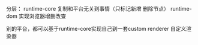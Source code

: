 分层：
  runtime-core 复制和平台无关到事情（只标记新增 删除节点）
  runtime-dom 实现浏览器增删改查
  
  别的平台，都可以基于runtime-core实现自己到一套custom renderer 自定义渲染器